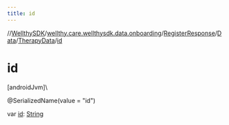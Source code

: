 ```yaml
---
title: id
---
```

//[WellthySDK](../../../../../index.html)/[wellthy.care.wellthysdk.data.onboarding](../../../index.html)/[RegisterResponse](../../index.html)/[Data](../index.html)/[TherapyData](index.html)/[id](id.html)



# id



[androidJvm]\




@SerializedName(value = "id")



var [id](id.html): [String](https://kotlinlang.org/api/latest/jvm/stdlib/kotlin/-string/index.html)




